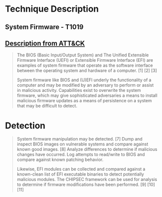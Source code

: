 # Technique Description
## System Firmware - T1019
## [Description from ATT&CK](https://attack.mitre.org/techniques/T1019/)
<blockquote>
The BIOS (Basic Input/Output System) and The Unified Extensible Firmware Interface (UEFI) or Extensible Firmware Interface (EFI) are examples of system firmware that operate as the software interface between the operating system and hardware of a computer. [1] [2] [3]

System firmware like BIOS and (U)EFI underly the functionality of a computer and may be modified by an adversary to perform or assist in malicious activity. Capabilities exist to overwrite the system firmware, which may give sophisticated adversaries a means to install malicious firmware updates as a means of persistence on a system that may be difficult to detect.
</blockquote>

# Detection
<blockquote>
System firmware manipulation may be detected. [7] Dump and inspect BIOS images on vulnerable systems and compare against known good images. [8] Analyze differences to determine if malicious changes have occurred. Log attempts to read/write to BIOS and compare against known patching behavior.

Likewise, EFI modules can be collected and compared against a known-clean list of EFI executable binaries to detect potentially malicious modules. The CHIPSEC framework can be used for analysis to determine if firmware modifications have been performed. [9] [10] [11]
</blockquote>
